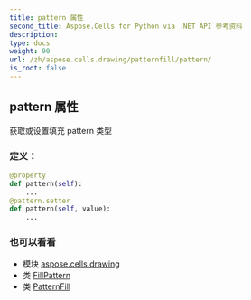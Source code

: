 ```yaml
---
title: pattern 属性
second_title: Aspose.Cells for Python via .NET API 参考资料
description:
type: docs
weight: 90
url: /zh/aspose.cells.drawing/patternfill/pattern/
is_root: false
---
```

## pattern 属性

获取或设置填充 pattern 类型
### 定义：
```python
@property
def pattern(self):
    ...
@pattern.setter
def pattern(self, value):
    ...
```

### 也可以看看
* 模块 [aspose.cells.drawing](../../)
* 类 [FillPattern](/cells/python-net/zh/aspose.cells.drawing/fillpattern)
* 类 [PatternFill](/cells/python-net/zh/aspose.cells.drawing/patternfill)
